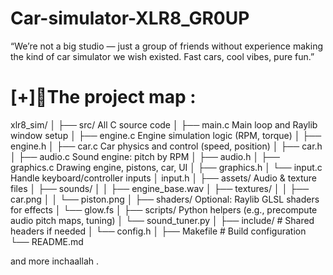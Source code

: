 # Car-simulator-XLR8_GR0UP
“We’re not a big studio — just a group of friends without experience making the kind of car simulator we wish existed. Fast cars, cool vibes, pure fun.” 

# [+]📍The project map :

xlr8_sim/
│
├── src/                      All C source code
│   ├── main.c                Main loop and Raylib window setup
│   ├── engine.c              Engine simulation logic (RPM, torque)
│   ├── engine.h
│   ├── car.c                 Car physics and control (speed, position)
│   ├── car.h
│   ├── audio.c               Sound engine: pitch by RPM
│   ├── audio.h
│   ├── graphics.c            Drawing engine, pistons, car, UI
│   ├── graphics.h
│   └── input.c               Handle keyboard/controller inputs
│       input.h
│
├── assets/                   Audio & texture files
│   ├── sounds/
│   │   ├── engine_base.wav
│   ├── textures/
│   │   ├── car.png
│   │   └── piston.png
│
├── shaders/                 Optional: Raylib GLSL shaders for effects
│   └── glow.fs
│
├── scripts/                 Python helpers (e.g., precompute audio pitch maps, tuning)
│   └── sound_tuner.py
│
├── include/                # Shared headers if needed
│   └── config.h
│
├── Makefile                # Build configuration
└── README.md

and more inchaallah .
